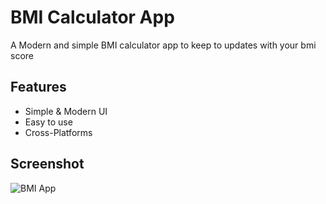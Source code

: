 # BMI Calculator App
A Modern and simple BMI calculator app to keep to updates with your bmi score

## Features
- Simple & Modern UI
- Easy to use
- Cross-Platforms

## Screenshot

![BMI App](https://github.com/ojpro/1st-flutter-app/assets/108437129/503c54cb-91e9-42fa-b882-71091a51c358)
